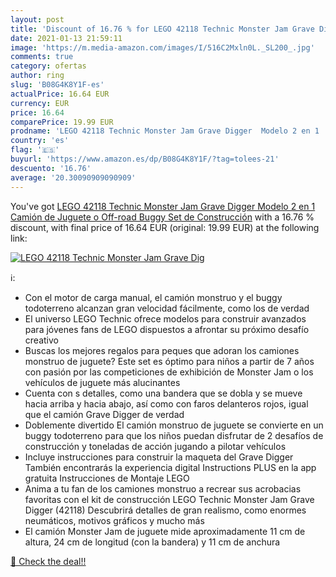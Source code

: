 ```yaml
---
layout: post
title: 'Discount of 16.76 % for LEGO 42118 Technic Monster Jam Grave Dig'
date: 2021-01-13 21:59:11
image: 'https://m.media-amazon.com/images/I/516C2Mxln0L._SL200_.jpg'
comments: true
category: ofertas
author: ring
slug: 'B08G4K8Y1F-es'
actualPrice: 16.64 EUR
currency: EUR
price: 16.64
comparePrice: 19.99 EUR
prodname: 'LEGO 42118 Technic Monster Jam Grave Digger  Modelo 2 en 1  Camión de Juguete o Off-road Buggy  Set de Construcción'
country: 'es'
flag: '🇪🇸'
buyurl: 'https://www.amazon.es/dp/B08G4K8Y1F/?tag=tolees-21'
descuento: '16.76'
average: '20.30090909090909'
---
```


You've got [LEGO 42118 Technic Monster Jam Grave Digger  Modelo 2 en 1  Camión de Juguete o Off-road Buggy  Set de Construcción](https://www.amazon.es/dp/B08G4K8Y1F/?tag=tolees-21) with a  16.76 % discount, with final price of 16.64 EUR (original: 19.99 EUR) at the following link:

[![LEGO 42118 Technic Monster Jam Grave Dig](https://m.media-amazon.com/images/I/516C2Mxln0L._SL200_.jpg)](https://www.amazon.es/dp/B08G4K8Y1F/?tag=tolees-21)

ℹ️:

- Con el motor de carga manual, el camión monstruo y el buggy todoterreno alcanzan gran velocidad fácilmente, como los de verdad
- El universo LEGO Technic ofrece modelos para construir avanzados para jóvenes fans de LEGO dispuestos a afrontar su próximo desafío creativo
- Buscas los mejores regalos para peques que adoran los camiones monstruo de juguete? Este set es óptimo para niños a partir de 7 años con pasión por las competiciones de exhibición de Monster Jam o los vehículos de juguete más alucinantes
- Cuenta con s detalles, como una bandera que se dobla y se mueve hacia arriba y hacia abajo, así como con faros delanteros rojos, igual que el camión Grave Digger de verdad
- Doblemente divertido El camión monstruo de juguete se convierte en un buggy todoterreno para que los niños puedan disfrutar de 2 desafíos de construcción y toneladas de acción jugando a pilotar vehículos
- Incluye instrucciones para construir la maqueta del Grave Digger También encontrarás la experiencia digital Instructions PLUS en la app gratuita Instrucciones de Montaje LEGO
- Anima a tu fan de los camiones monstruo a recrear sus acrobacias favoritas con el kit de construcción LEGO Technic Monster Jam Grave Digger (42118) Descubrirá detalles de gran realismo, como enormes neumáticos, motivos gráficos y mucho más
- El camión Monster Jam de juguete mide aproximadamente 11 cm de altura, 24 cm de longitud (con la bandera) y 11 cm de anchura

[🛒 Check the deal!!](https://www.amazon.es/dp/B08G4K8Y1F/?tag=tolees-21)
